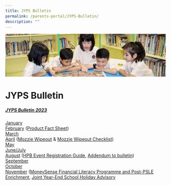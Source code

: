 ```yaml
---
title: JYPS Bulletin
permalink: /parents-portal/JYPS-Bulletin/
description: ""
---
```

![](/images/banner.gif)

JYPS Bulletin
=============

##### <u>JYPS Bulletin 2023</u>

[January](/files/January%20Bulletin_2023_FINAL_Updated.pdf) <br>
[February](/files/February%20Bulletin_2023_Final.pdf) ([Product Fact Sheet](/files/Product%20Fact%20Sheet%20Year%202023.pdf))<br>
[March](/files/march2023.pdf)<br>
[April](/files/april12023.pdf) ([Mozzie Wipeout](/files/april22023.pdf)&nbsp;&amp;&nbsp;[Mozzie Wipeout Checklist](/files/april32023.pdf))<br>
[May](/files/may_bulletin_2023_for%20circulation_updated.pdf)<br>
[June/July](/files/june-july_bulletin_2023_for%20circulation.pdf)<br>
[August](/files/august_bulletin_2023_for%20circulation%20updated.pdf) ([HPB Event Registration Guide](/files/hpb%20event%20registration%20guide.pdf), [Addendum to bulletin](/files/addendum%20to%20the%20jyps%20bulletin%20(august%20issue).pdf))<br>
[September](/files/sep_bulletin_2023_for%20circulation.pdf)<br>
[October](/files/october_bulletin%20_2023_for%20circulation.pdf)<br>
[November](/files/november_bulletin_2023_for%20circulation_updated.pdf) ([MoneySense Financial Literacy Programme and Post-PSLE Enrichment](/files/moneysense%20financial%20literacy%20programme%20and%20post%20psle%20enrichment.pdf), [Joint Year-End School Holiday Advisory](/files/joint%20school_primary%20infographic.pdf)